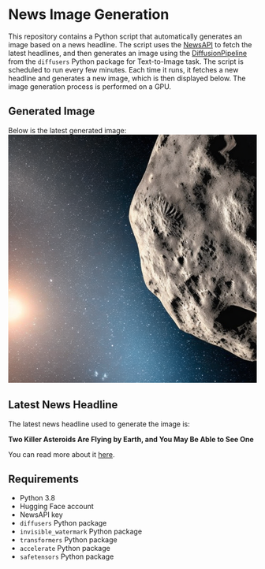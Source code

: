 # News Image Generation
This repository contains a Python script that automatically generates an image based on a news headline. The script uses the [NewsAPI](https://newsapi.org/) to fetch the latest headlines, and then generates an image using the [DiffusionPipeline](https://github.com/huggingface/diffusers) from the `diffusers` Python package for Text-to-Image task.
The script is scheduled to run every few minutes. Each time it runs, it fetches a new headline and generates a new image, which is then displayed below. The image generation process is performed on a GPU.

## Generated Image
Below is the latest generated image:
![Generated Image](image.png)

## Latest News Headline
The latest news headline used to generate the image is:

**Two Killer Asteroids Are Flying by Earth, and You May Be Able to See One**

You can read more about it [here](https://news.google.com/rss/articles/CBMiQ2h0dHBzOi8vd3d3Lm55dGltZXMuY29tLzIwMjQvMDYvMjcvc2NpZW5jZS9hc3Rlcm9pZC1lYXJ0aC1uYXNhLmh0bWzSAQA?oc=5).

## Requirements
- Python 3.8
- Hugging Face account
- NewsAPI key
- `diffusers` Python package
- `invisible_watermark` Python package
- `transformers` Python package
- `accelerate` Python package
- `safetensors` Python package

